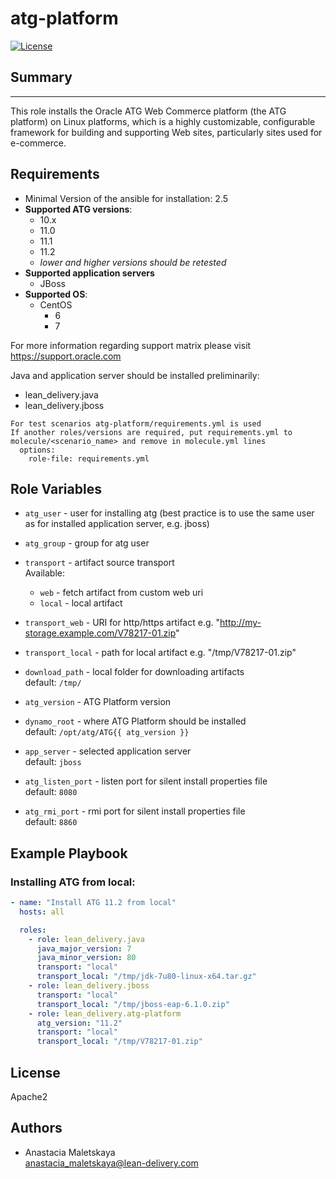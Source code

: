 atg-platform
=========
[![License](https://img.shields.io/badge/license-Apache-green.svg?style=flat)](https://raw.githubusercontent.com/lean-delivery/ansible-role-atg-platform/master/LICENSE)

## Summary
--------------

This role installs the Oracle ATG Web Commerce platform (the ATG platform) on Linux platforms, which is a highly customizable, configurable framework for building and supporting Web sites, particularly sites used for e-commerce.


Requirements
--------------

 - Minimal Version of the ansible for installation: 2.5
 - **Supported ATG versions**:
   - 10.x
   - 11.0
   - 11.1
   - 11.2
   - _lower and higher versions should be retested_
 - **Supported application servers**
   - JBoss
 - **Supported OS**:
   - CentOS
     - 6
     - 7

For more information regarding support matrix please visit <https://support.oracle.com>

Java and application server should be installed preliminarily:
  - lean_delivery.java
  - lean_delivery.jboss


```
For test scenarios atg-platform/requirements.yml is used  
If another roles/versions are required, put requirements.yml to molecule/<scenario_name> and remove in molecule.yml lines  
  options:  
    role-file: requirements.yml
```


Role Variables
--------------

  - `atg_user` - user for installing atg (best practice is to use the same user as for installed application server, e.g. jboss)
  - `atg_group` - group for atg user

  - `transport` - artifact source transport  
     Available:
      - `web` - fetch artifact from custom web uri
      - `local` - local artifact

  - `transport_web` - URI for http/https artifact  e.g. "http://my-storage.example.com/V78217-01.zip"
  - `transport_local` - path for local artifact e.g. "/tmp/V78217-01.zip"

  - `download_path` - local folder for downloading artifacts  
    default: `/tmp/`

  - `atg_version` - ATG Platform version

  - `dynamo_root` - where ATG Platform should be installed  
    default: `/opt/atg/ATG{{ atg_version }}`

  - `app_server` - selected application server  
    default: `jboss`

  - `atg_listen_port` - listen port for silent install properties file  
    default: `8080`

  - `atg_rmi_port` - rmi port for silent install properties file  
    default: `8860`


Example Playbook
----------------

### Installing ATG from local:
```yaml
- name: "Install ATG 11.2 from local"
  hosts: all

  roles:
    - role: lean_delivery.java
      java_major_version: 7
      java_minor_version: 80
      transport: "local"
      transport_local: "/tmp/jdk-7u80-linux-x64.tar.gz"
    - role: lean_delivery.jboss
      transport: "local"
      transport_local: "/tmp/jboss-eap-6.1.0.zip"
    - role: lean_delivery.atg-platform
      atg_version: "11.2"
      transport: "local"
      transport_local: "/tmp/V78217-01.zip"
```

## License

Apache2

## Authors

  - Anastacia Maletskaya  
    <anastacia_maletskaya@lean-delivery.com>
